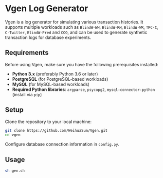 # Vgen Log Generator

Vgen is a log generator for simulating various transaction histories. It supports multiple workloads such as `BlindW-WH`, `BlindW-RH`, `BlindW-WR`, `TPC-C`, `C-Twitter`, `BlindW-Pred` and `COO`, and can be used to generate synthetic transaction logs for database experiments.

## Requirements

Before using Vgen, make sure you have the following prerequisites installed:
- **Python 3.x** (preferably Python 3.6 or later)
- **PostgreSQL** (for PostgreSQL-based workloads)
- **MySQL** (for MySQL-based workloads)
- **Required Python libraries**: `argparse`, `psycopg2`, `mysql-connector-python` (install via `pip`)

## Setup

Clone the repository to your local machine:

```bash
git clone https://github.com/WeihuaSun/Vgen.git
cd vgen
```

Configure database connection information in `config.py`.

## Usage

```bash
sh gen.sh
```
